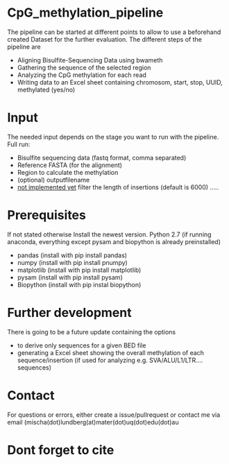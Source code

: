 # CpG_methylation_pipeline

The pipeline can be started at different points to allow to use a beforehand created Dataset for the further evaluation.
The different steps of the pipeline are
- Aligning Bisulfite-Sequencing Data using bwameth
- Gathering the sequence of the selected region
- Analyzing the CpG methylation for each read
- Writing data to an Excel sheet containing chromosom, start, stop, UUID, methylated (yes/no)

# Input
The needed input depends on the stage you want to run with the pipeline.
Full run:
- Bisulfite sequencing data (fastq format, comma separated)
- Reference FASTA (for the alignment)
- Region to calculate the methylation
- (optional) outputfilename
- [not implemented yet](optional) filter the length of insertions (default is 6000)
.....

# Prerequisites
If not stated otherwise Install the newest version.
Python 2.7 (if running anaconda, everything except pysam and biopython is already preinstalled)
- pandas (install with pip install pandas)
- numpy (install with pip install pnumpy)
- matplotlib (install with pip install matplotlib)
- pysam (install with pip install pysam)
- Biopython (install with pip instal biopython)

# Further development
There is going to be a future update containing the options
- to derive only sequences for a given BED file
- generating a Excel sheet showing the overall methylation of each sequence/insertion (if used for analyzing e.g. SVA/ALU/L1/LTR.... sequences)

# Contact
For questions or errors, either create a issue/pullrequest or contact me via email (mischa(dot)lundberg(at)mater(dot)uq(dot)edu(dot)au

# Dont forget to cite
